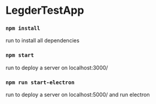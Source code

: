 # LegderTestApp

### `npm install`

run to install all dependencies

### `npm start`

run to deploy a server on localhost:3000/

### `npm run start-electron`

run to deploy a server on localhost:5000/ and run electron

